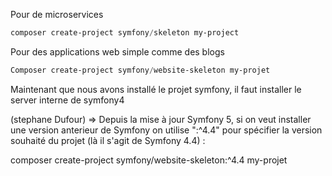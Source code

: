 ﻿Pour de microservices
```powershell
composer create-project symfony/skeleton my-project
```

Pour des applications web simple comme des blogs
```powershell
Composer create-project symfony/website-skeleton my-projet
```

Maintenant que nous avons installé le projet symfony, il faut installer le server interne de symfony4



(stephane Dufour) =>
Depuis la mise à jour Symfony 5, si on veut installer une version anterieur de Symfony on utilise ":^4.4" pour spécifier la version souhaité du projet (là il s'agit de Symfony 4.4) :


composer create-project symfony/website-skeleton:^4.4 my-projet
